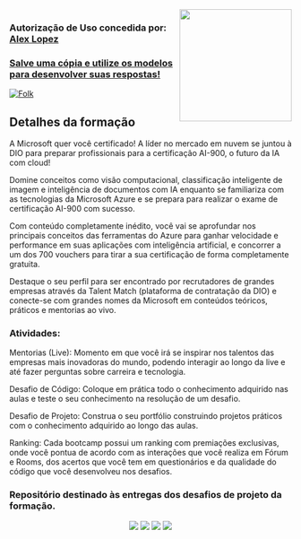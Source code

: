 


<img align="right" src="https://hermes.dio.me/tracks/4d998d5c-36c1-497b-8da0-8db465c820eb.png" width="200"/>

<h3> Autorização de Uso concedida por: <a href="https://github.com/alexklenio/DIO-Microsoft-Azure-AI-Fundamentals">Alex Lopez</h1>

### Salve uma cópia e utilize os modelos para desenvolver suas respostas!
<a href="https://github.com/venelouis/Desafios_Microsoft_Azure_AI_Fundamentals_dio.me/fork">
<img align="center" alt="Folk" title="Fork Button" src="https://shields.io/badge/-DAR%20FORK-red.svg?&style=for-the-badge&logo=github&logoColor=white"/></a>
<br>

## Detalhes da formação

A Microsoft quer você certificado! A líder no mercado em nuvem se juntou à DIO para preparar profissionais para a certificação AI-900, o futuro da IA com cloud!

Domine conceitos como visão computacional, classificação inteligente de imagem e inteligência de documentos com IA enquanto se familiariza com as tecnologias da Microsoft Azure e se prepara para realizar o exame de certificação AI-900 com sucesso.

Com conteúdo completamente inédito, você vai se aprofundar nos principais conceitos das ferramentas do Azure para ganhar velocidade e performance em suas aplicações com inteligência artificial, e concorrer a um dos 700 vouchers para tirar a sua certificação de forma completamente gratuita.

Destaque o seu perfil para ser encontrado por recrutadores de grandes empresas através da Talent Match (plataforma de contratação da DIO) e conecte-se com grandes nomes da Microsoft em conteúdos teóricos, práticos e mentorias ao vivo.

### Atividades:
Mentorias (Live): Momento em que você irá se inspirar nos talentos das empresas mais inovadoras do mundo, podendo interagir ao longo da live e até fazer perguntas sobre carreira e tecnologia.

Desafio de Código: Coloque em prática todo o conhecimento adquirido nas aulas e teste o seu conhecimento na resolução de um desafio.

Desafio de Projeto: Construa o seu portfólio construindo projetos práticos com o conhecimento adquirido ao longo das aulas.

Ranking: Cada bootcamp possui um ranking com premiações exclusivas, onde você pontua de acordo com as interações que você realiza em Fórum e Rooms, dos acertos que você tem em questionários e da qualidade do código que você desenvolveu nos desafios.


### Repositório destinado às entregas dos desafios de projeto da formação.


<div align="center">
  <p>
      <img src="https://img.shields.io/github/languages/count/venelouis/Desafios_Microsoft_Azure_AI_Fundamentals_dio.me"/>
      <img src="https://img.shields.io/github/repo-size/venelouis/Desafios_Microsoft_Azure_AI_Fundamentals_dio.me"/>
      <img src="https://img.shields.io/github/last-commit/venelouis/Desafios_Microsoft_Azure_AI_Fundamentals_dio.me"/>
      <img src="https://img.shields.io/github/issues/venelouis/Desafios_Microsoft_Azure_AI_Fundamentals_dio.me"/>
  </p> 
</div>
